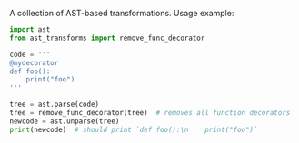 A collection of AST-based transformations. Usage example:

```python
import ast
from ast_transforms import remove_func_decorator

code = '''
@mydecorator
def foo():
    print("foo")
'''

tree = ast.parse(code)
tree = remove_func_decorator(tree)  # removes all function decorators
newcode = ast.unparse(tree)
print(newcode)  # should print `def foo():\n    print("foo")`
```